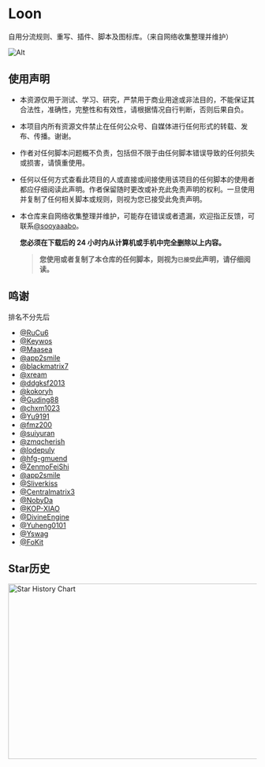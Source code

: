 # Loon
自用分流规则、重写、插件、脚本及图标库。（来自网络收集整理并维护）<br>

![Alt](https://repobeats.axiom.co/api/embed/3deb351aeae7762d0a77427ce568557e05d239b0.svg "Repobeats analytics image")

## 使用声明
- 本资源仅用于测试、学习、研究，严禁用于商业用途或非法目的，不能保证其合法性，准确性，完整性和有效性，请根据情况自行判断，否则后果自负。

- 本项目内所有资源文件禁止在任何公众号、自媒体进行任何形式的转载、发布、传播。谢谢。

- 作者对任何脚本问题概不负责，包括但不限于由任何脚本错误导致的任何损失或损害，请慎重使用。

- 任何以任何方式查看此项目的人或直接或间接使用该项目的任何脚本的使用者都应仔细阅读此声明。作者保留随时更改或补充此免责声明的权利。一旦使用并复制了任何相关脚本或规则，则视为您已接受此免责声明。

- 本仓库来自网络收集整理并维护，可能存在错误或者遗漏，欢迎指正反馈，可联系[@sooyaaabo](https://t.me/sooyaaabo_bot)。<br>

  **您必须在下载后的 24 小时内从计算机或手机中完全删除以上内容。** </br>

  > **您使用或者复制了本仓库的任何脚本，则视为`已接受`此声明，请仔细阅读。**

## 鸣谢
排名不分先后<br>
-   [@RuCu6](https://github.com/RuCu6)<br>
-   [@Keywos](https://github.com/Keywos)<br>
-   [@Maasea](https://github.com/Maasea)<br>
-   [@app2smile](https://github.com/app2smile)<br>
-   [@blackmatrix7](https://github.com/blackmatrix7)<br>
-   [@xream](https://github.com/xream)<br>
-   [@ddgksf2013](https://github.com/ddgksf2013)<br>
-   [@kokoryh](https://github.com/kokoryh)<br>
-   [@Guding88](https://github.com/Guding88)<br>
-   [@chxm1023](https://github.com/chxm1023)<br>
-   [@Yu9191](https://github.com/Yu9191)<br>
-   [@fmz200](https://github.com/fmz200)<br>
-   [@suiyuran](https://github.com/suiyuran)<br>
-   [@zmqcherish](https://github.com/zmqcherish)<br>
-   [@lodepuly](https://gitlab.com/lodepuly/vpn_tool)<br>
-   [@hfg-gmuend](https://github.com/hfg-gmuend)<br>
-   [@ZenmoFeiShi](https://github.com/ZenmoFeiShi)<br>
-   [@app2smile](https://github.com/app2smile)<br>
-   [@Sliverkiss](https://github.com/Sliverkiss)<br>
-   [@Centralmatrix3](https://github.com/Centralmatrix3)<br>
-   [@NobyDa](https://github.com/NobyDa)<br>
-   [@KOP-XIAO](https://github.com/KOP-XIAO)<br>
-   [@DivineEngine](https://github.com/DivineEngine)<br>
-   [@Yuheng0101](https://github.com/Yuheng0101)<br>
-   [@Yswag](https://github.com/Yswag)<br>
-   [@FoKit](https://github.com/FoKit)<br>

## Star历史
<img src="https://api.star-history.com/svg?repos=sooyaaabo/Loon&type=Date" alt="Star History Chart" width="600" height="356" align="center">

